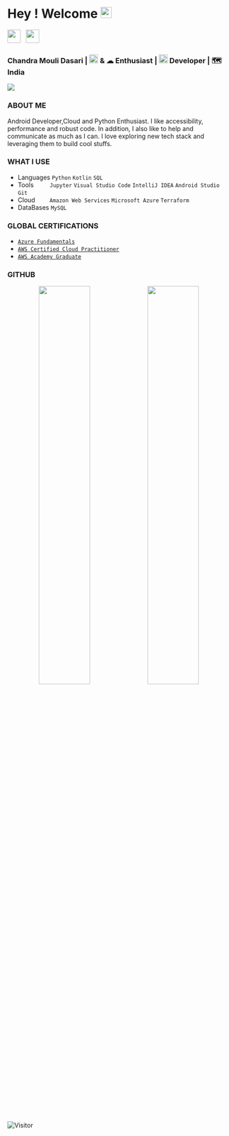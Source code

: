 <div align="left">
   <h1>Hey ! Welcome <img src="https://media.giphy.com/media/hvRJCLFzcasrR4ia7z/giphy.gif" width="25px"> </h1>
</div>
     
<p align='left'>
  <a href="www.linkedin.com/in/chandramouli-d"><img height="30" src="https://simpleicons.vercel.app/linkedin/0A66C2"></a>&nbsp;&nbsp;
  <a href="mailto:chandramoulidasari2@gmail.com"><img height="30" src="https://simpleicons.vercel.app/gmail/EA4335"></a>&nbsp;&nbsp;
</p>

<div align="left">
<h3> Chandra Mouli Dasari | <img src="https://cdn.jsdelivr.net/gh/devicons/devicon/icons/python/python-original.svg" width="20" /> & ☁ Enthusiast | <img src="https://simpleicons.vercel.app/android/3DDC84" width="20"/> Developer | 🗺️ India </h3>
<img src="https://pronoun.cyou/x/y?subject=He&object=Him&height=20"> 
</div>

### ABOUT ME

Android Developer,Cloud and Python Enthusiast. I like accessibility, performance and robust code. In addition, I also like to help and communicate as much as I can. I love exploring new tech stack and leveraging them to build cool stuffs.

### WHAT I USE
- Languages `Python` `Kotlin` `SQL`
- Tools &ensp; &ensp; &ensp; `Jupyter` `Visual Studio Code` `IntelliJ IDEA` `Android Studio` `Git`
- Cloud &ensp; &ensp; &ensp;`Amazon Web Services` `Microsoft Azure` `Terraform`
- DataBases `MySQL`

### GLOBAL CERTIFICATIONS
- [`Azure Fundamentals`](https://www.credly.com/badges/7f504dd2-b2b0-4ed4-9fd6-ea6447b24c71/public_url)
- [`AWS Certified Cloud Practitioner`](https://www.credly.com/badges/1a50ae62-a3e5-401a-ab7c-d154a5fabe09)
- [`AWS Academy Graduate`](https://www.credly.com/badges/002a76ca-f80f-464c-8ce9-9efd763ebdca/public_url)

### GITHUB

<p align="center">
	<img width="48%" src="https://github-readme-stats.vercel.app/api?username=chandramoulidasari&show_icons=true&theme=highcontrast" />
  <img width="48%" src="https://github-readme-streak-stats.herokuapp.com/?user=chandramoulidasari&theme=highcontrast" />
</p>

![Visitor](https://visitor-badge.glitch.me/badge?page_id=chandramoulidasari.chandramoulidasari&label=%F0%9F%91%80&countColor=%232ccce4&style=flat&labelStyle=upper)
